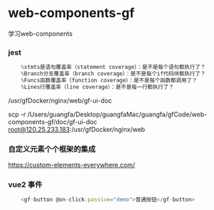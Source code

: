 # web-components-gf
学习web-components


### jest
```js
    %stmts是语句覆盖率（statement coverage）：是不是每个语句都执行了？
    %Branch分支覆盖率（branch coverage）：是不是每个if代码块都执行了？
    %Funcs函数覆盖率（function coverage）：是不是每个函数都调用了？
    %Lines行覆盖率（line coverage）：是不是每一行都执行了？
```




/usr/gfDocker/nginx/web/gf-ui-doc


scp -r /Users/guangfa/Desktop/guangfaMac/guangfa/gfCode/web-components-gf/doc/gf-ui-doc root@120.25.233.183:/usr/gfDocker/nginx/web


### 自定义元素个个框架的集成
https://custom-elements-everywhere.com/

### vue2 事件

```js
    <gf-button @on-click.passive="demo">普通按钮</gf-button>
```


